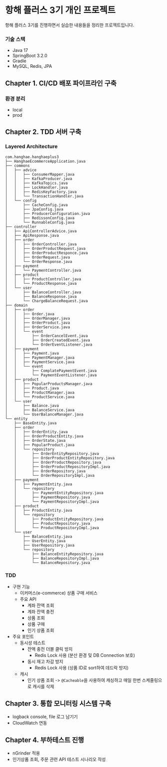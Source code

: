 # 항해 플러스 3기 개인 프로젝트
항해 플러스 3기를 진행하면서 실습한 내용들을 정리한 프로젝트입니다.

### 기술 스택
- Java 17
- SpringBoot 3.2.0
- Gradle
- MySQL, Redis, JPA

## Chapter 1. CI/CD 배포 파이프라인 구축
### 환경 분리
- local
- prod

## Chapter 2. TDD 서버 구축
### Layered Architecture
```
com.hanghae.hanghaeplus3
├── HanghaeEcommerceApplication.java
├── commons
│   ├── advice
│   │   ├── ConsumerMapper.java
│   │   ├── KafkaProducer.java
│   │   ├── KafkaTopics.java
│   │   ├── LockHandler.java
│   │   ├── RedisKeyFactory.java
│   │   └── TransactionHandler.java
│   └── config
│       ├── CacheConfig.java
│       ├── JpaConfig.java
│       ├── ProducerConfiguration.java
│       ├── RedissonConfig.java
│       └── RunnableConfig.java
├── controller
│   ├── ApiControllerAdvice.java
│   ├── ApiResponse.java
│   ├── order
│   │   ├── OrderController.java
│   │   ├── OrderProductRequest.java
│   │   ├── OrderProductResponce.java
│   │   ├── OrderRequest.java
│   │   └── OrderResponse.java
│   ├── payment
│   │   └── PaymentController.java
│   ├── product
│   │   ├── ProductController.java
│   │   └── ProductResponse.java
│   └── user
│       ├── BalanceController.java
│       ├── BalanceResponse.java
│       └── ChargeBalanceRequest.java
├── domain
│   ├── order
│   │   ├── Order.java
│   │   ├── OrderManager.java
│   │   ├── OrderProduct.java
│   │   ├── OrderService.java
│   │   └── event
│   │       ├── OrderCancelEvent.java
│   │       ├── OrderCreatedEvent.java
│   │       └── OrderEventListener.java
│   ├── payment
│   │   ├── Payment.java
│   │   ├── PaymentManager.java
│   │   ├── PaymentService.java
│   │   └── event
│   │       ├── ComplatePaymentEvent.java
│   │       └── PaymentEventListener.java
│   ├── product
│   │   ├── PopularProductsManager.java
│   │   ├── Product.java
│   │   ├── ProductManager.java
│   │   └── ProductService.java
│   └── user
│       ├── Balance.java
│       ├── BalanceService.java
│       └── UserBalanceManager.java
└── entity
    ├── BaseEntity.java
    ├── order
    │   ├── OrderEntity.java
    │   ├── OrderProductEntity.java
    │   ├── OrderState.java
    │   ├── PopularProduct.java
    │   └── repository
    │       ├── OrderEntityRepository.java
    │       ├── OrderProductEntityRepository.java
    │       ├── OrderProductRepository.java
    │       ├── OrderProductRepositoryImpl.java
    │       ├── OrderRepository.java
    │       └── OrderRepositoryImpl.java
    ├── payment
    │   ├── PaymentEntity.java
    │   └── repository
    │       ├── PaymentEntityRepository.java
    │       ├── PaymentRepository.java
    │       └── PaymentRepositoryImpl.java
    ├── product
    │   ├── ProductEntity.java
    │   └── repository
    │       ├── ProductEntityRepository.java
    │       ├── ProductRepository.java
    │       └── ProductRepositoryImpl.java
    └── user
        ├── BalanceEntity.java
        ├── UserEntity.java
        ├── UserRepository.java
        └── repository
            ├── BalanceEntityRepository.java
            ├── BalanceRepositoryImpl.java
            └── BalanceRepository.java
```
### TDD
- 구현 기능
  - 이커머스(e-commerce) 상품 구매 서비스
  - 주요 API
    - 계좌 잔액 조회
    - 계좌 잔액 충전
    - 상품 조회
    - 상품 구매
    - 인기 상품 조회
- 주요 포인트
  - 동시성 테스트
    - 잔액 충전 더블 클릭 방지
      - Redis Lock 사용 (분산 환경 및 DB Connection 보호)
    - 동시 재고 차감 방지
      - Redis Lock 사용 (상품 ID로 sort하여 데드락 방지)
  - 캐시
    - 인기 상품 조회 ->  ```@Cacheable```을 사용하여 캐싱하고 매일 한번 스케줄링으로 캐시를 삭제

## Chapter 3. 통합 모니터링 시스템 구축
- logback console, file 로그 남기기
- CloudWatch 연동

## Chapter 4. 부하테스트 진행
- nGrinder 적용
- 인기상품 조회, 주문 관련 API 테스트 시나리오 작성
